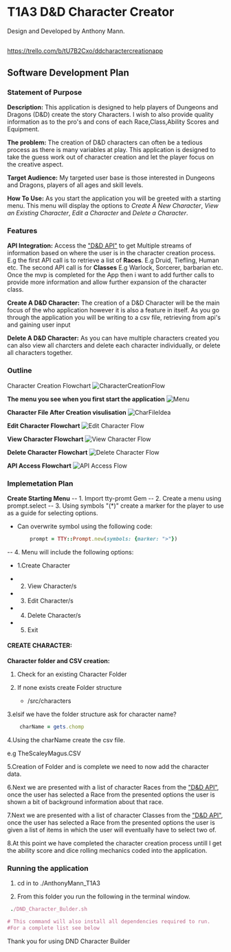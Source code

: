 # T1A3 D&D Character Creator

Design and Developed by Anthony Mann.

## <!-- This application is in early stages of development and not all features are available. -->

<https://trello.com/b/tU7B2Cxo/ddcharactercreationapp>

## Software Development Plan

### Statement of Purpose

**Description:**
This application is designed to help players of Dungeons and Dragons (D&D) create the story Characters. I wish to also provide quality information as to the pro's and cons of each Race,Class,Ability Scores and Equipment.

**The problem:**
The creation of D&D characters can often be a tedious process as there is many variables at play. This application is designed to take the guess work out of character creation and let the player focus on the creative aspect.

**Target Audience:**
My targeted user base is those interested in Dungeons and Dragons, players of all ages and skill levels.

**How To Use:**
As you start the application you will be greeted with a starting menu. This menu will display the options to _Create A New Character_, _View an Existing Character_, _Edit a Character_ and _Delete a Character_.

### Features

**API Integration:**
Access the ["D&D API"](https://www.dnd5eapi.co/api) to get Multiple streams of information based on where the user is in the character creation process. E.g the first API call is to retrieve a list of **Races**. E.g Druid, Tiefling, Human etc.
The second API call is for **Classes** E.g Warlock, Sorcerer, barbarian etc. Once the mvp is completed for the App then i want to add further calls to provide more information and allow further expansion of the character class.

**Create A D&D Character:**
The creation of a D&D Character will be the main focus of the who application however it is also a feature in itself. As you go through the application you will be writing to a csv file, retrieving from api's and gaining user input

**Delete A D&D Character:**
As you can have multiple characters created you can also view all charcters and delete each character individually, or delete all characters together.

### Outline

Character Creation Flowchart
![CharacterCreationFlow](/docs/images/CharacterCreationFlow.png "Character Creation Flow")

**The menu you see when you first start the application**
![Menu](/docs/images/InitialMenu.png "Initial Menu")

**Character File After Creation visulisation**
![CharFileIdea](/docs/images/CharacterVisual.png "Character File Visualisation")

**Edit Character Flowchart**
![Edit Character Flow](/docs/images/Edit_Character_Flow.png "Edit Character Flowchart")

**View Character Flowchart**
![View Character Flow](/docs/images/View_character_flow.png "View Character Flowchart")

**Delete Character Flowchart**
![Delete Character Flow](/docs/images/Delete_character_flow.png "View Character Flowchart")

**API Access Flowchart**
![API Access Flow](/docs/images/API_Access_flow.png "API Access Flowchart")

### Implemetation Plan

**Create Starting Menu**
-- 1. Import tty-promt Gem
-- 2. Create a menu using prompt.select
-- 3. Using symbols "(\*)" create a marker for the player to use as a guide for selecting options.

- Can overwrite symbol using the following code:

  ```Ruby
      prompt = TTY::Prompt.new(symbols: {marker: ">"})
  ```

-- 4. Menu will include the following options:

- 1.Create Character

- 2. View Character/s

- 3. Edit Character/s

- 4. Delete Character/s

- 5. Exit

#### **CREATE CHARACTER:**

**Character folder and CSV creation:**

1. Check for an existing Character Folder
2. If none exists create Folder structure

   - /src/characters

3.elsif we have the folder structure ask for character name?

```Ruby
    charName = gets.chomp
```

4.Using the charName create the csv file.

e.g TheScaleyMagus.CSV

5.Creation of Folder and is complete we need to now add the character data.

6.Next we are presented with a list of character Races from the ["D&D API"](https://www.dnd5eapi.co/api/races), once the user has selected a Race from the presented options the user is shown a bit of background information about that race.

<!-- This information will eventually be stored, if time is permitted i will give the user the option to read the information and go back to the Race menu and choose a different Race. -->

<!-- IF YOU ARE SEEING THIS THEN THE ABOVE STATEMENT HAS NOT BEEN ADDED -->

7.Next we are presented with a list of character Classes from the ["D&D API"](https://www.dnd5eapi.co/api/classes), once the user has selected a Race from the presented options the user is given a list of items in which the user will eventually have to select two of.

<!-- This information will eventually be stored, if time is permitted i will give the user the option to read the information and go back to the Class menu and choose a different Class. -->

<!-- IF YOU ARE SEEING THIS THEN THE ABOVE STATEMENT HAS NOT BEEN ADDED -->

8.At this point we have completed the character creation process untill I get the ability score and dice rolling mechanics coded into the application.

### Running the application

1. cd in to ./AnthonyMann_T1A3

2. From this folder you run the following in the terminal window.

```Ruby
 ./DND_Character_Bulder.sh

# This command will also install all dependencies required to run.
#For a complete list see below
```

Thank you for using DND Character Builder
